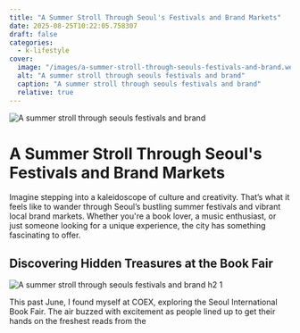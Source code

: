 ```yaml
---
title: "A Summer Stroll Through Seoul's Festivals and Brand Markets"
date: 2025-08-25T10:22:05.758307
draft: false
categories:
  - k-lifestyle
cover:
  image: "/images/a-summer-stroll-through-seouls-festivals-and-brand.webp"
  alt: "A summer stroll through seouls festivals and brand"
  caption: "A summer stroll through seouls festivals and brand"
  relative: true
---
```

![A summer stroll through seouls festivals and brand](/images/a-summer-stroll-through-seouls-festivals-and-brand.webp)

# A Summer Stroll Through Seoul's Festivals and Brand Markets

Imagine stepping into a kaleidoscope of culture and creativity. That’s what it feels like to wander through Seoul’s bustling summer festivals and vibrant local brand markets. Whether you're a book lover, a music enthusiast, or just someone looking for a unique experience, the city has something fascinating to offer.

## Discovering Hidden Treasures at the Book Fair

![A summer stroll through seouls festivals and brand h2 1](/images/a-summer-stroll-through-seouls-festivals-and-brand-h2-1.webp)


This past June, I found myself at COEX, exploring the Seoul International Book Fair. The air buzzed with excitement as people lined up to get their hands on the freshest reads from the 
